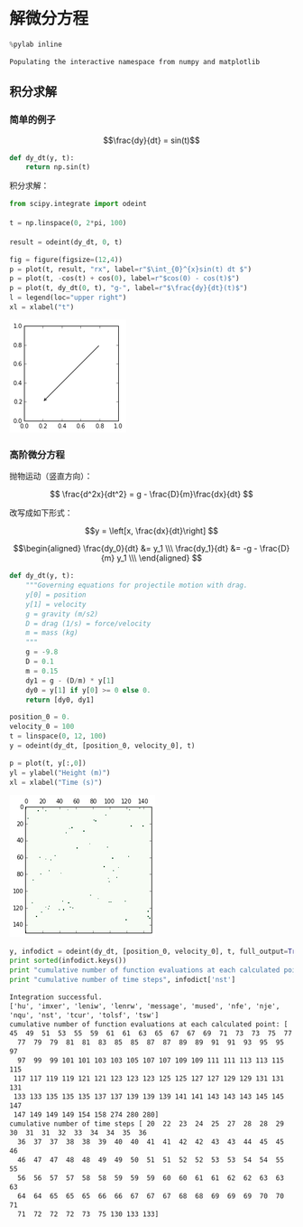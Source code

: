 # 解微分方程


```python
%pylab inline
```

    Populating the interactive namespace from numpy and matplotlib


## 积分求解

### 简单的例子

$$\frac{dy}{dt} = sin(t)$$


```python
def dy_dt(y, t):
    return np.sin(t)
```

积分求解：


```python
from scipy.integrate import odeint

t = np.linspace(0, 2*pi, 100)

result = odeint(dy_dt, 0, t)
```


```python
fig = figure(figsize=(12,4))
p = plot(t, result, "rx", label=r"$\int_{0}^{x}sin(t) dt $")
p = plot(t, -cos(t) + cos(0), label=r"$cos(0) - cos(t)$")
p = plot(t, dy_dt(0, t), "g-", label=r"$\frac{dy}{dt}(t)$")
l = legend(loc="upper right")
xl = xlabel("t")
```


    
![png](../../../statics/images/notes-python/output_8_0.png)
    


### 高阶微分方程

抛物运动（竖直方向）：

$$
\frac{d^2x}{dt^2} = g - \frac{D}{m}\frac{dx}{dt}
$$

改写成如下形式：

$$y = \left[x, \frac{dx}{dt}\right] $$

$$\begin{aligned}
\frac{dy_0}{dt} &= y_1 \\\
\frac{dy_1}{dt} &= -g - \frac{D}{m} y_1 \\\
\end{aligned}
$$


```python
def dy_dt(y, t):
    """Governing equations for projectile motion with drag.
    y[0] = position
    y[1] = velocity
    g = gravity (m/s2)
    D = drag (1/s) = force/velocity
    m = mass (kg)
    """
    g = -9.8
    D = 0.1
    m = 0.15
    dy1 = g - (D/m) * y[1]
    dy0 = y[1] if y[0] >= 0 else 0.
    return [dy0, dy1]
```


```python
position_0 = 0.
velocity_0 = 100
t = linspace(0, 12, 100)
y = odeint(dy_dt, [position_0, velocity_0], t)
```


```python
p = plot(t, y[:,0])
yl = ylabel("Height (m)")
xl = xlabel("Time (s)")
```


    
![png](../../../statics/images/notes-python/output_13_0.png)
    



```python
y, infodict = odeint(dy_dt, [position_0, velocity_0], t, full_output=True, printmessg=True, )
print sorted(infodict.keys())
print "cumulative number of function evaluations at each calculated point:", infodict['nfe']
print "cumulative number of time steps", infodict['nst']
```

    Integration successful.
    ['hu', 'imxer', 'leniw', 'lenrw', 'message', 'mused', 'nfe', 'nje', 'nqu', 'nst', 'tcur', 'tolsf', 'tsw']
    cumulative number of function evaluations at each calculated point: [ 45  49  51  53  55  59  61  61  63  65  67  67  69  71  73  73  75  77
      77  79  79  81  81  83  85  85  87  87  89  89  91  91  93  95  95  97
      97  99  99 101 101 103 103 105 107 107 109 109 111 111 113 113 115 115
     117 117 119 119 121 121 123 123 123 125 125 127 127 129 129 131 131 131
     133 133 135 135 135 137 137 139 139 139 141 141 143 143 143 145 145 147
     147 149 149 149 154 158 274 280 280]
    cumulative number of time steps [ 20  22  23  24  25  27  28  28  29  30  31  31  32  33  34  34  35  36
      36  37  37  38  38  39  40  40  41  41  42  42  43  43  44  45  45  46
      46  47  47  48  48  49  49  50  51  51  52  52  53  53  54  54  55  55
      56  56  57  57  58  58  59  59  59  60  60  61  61  62  62  63  63  63
      64  64  65  65  65  66  66  67  67  67  68  68  69  69  69  70  70  71
      71  72  72  72  73  75 130 133 133]

